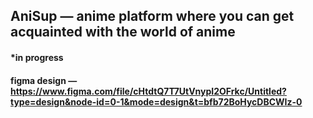 ## AniSup — anime platform where you can get acquainted with the world of anime

#### *in progress

#### figma design — https://www.figma.com/file/cHtdtQ7T7UtVnypI2OFrkc/Untitled?type=design&node-id=0-1&mode=design&t=bfb72BoHycDBCWIz-0